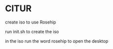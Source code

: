 # CITUR
create iso to use Rosehip

run init.sh to create the iso

in the iso run the word rosehip to open the desktop
